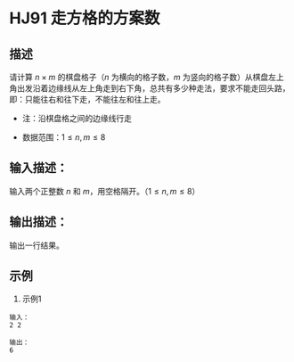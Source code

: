 # HJ91 走方格的方案数

## 描述

请计算 $n \times m$ 的棋盘格子（$n$ 为横向的格子数，$m$ 为竖向的格子数）从棋盘左上角出发沿着边缘线从左上角走到右下角，总共有多少种走法，要求不能走回头路，即：只能往右和往下走，不能往左和往上走。

* 注：沿棋盘格之间的边缘线行走

* 数据范围：$1 \leq n, m \leq 8$

## 输入描述：

输入两个正整数 $n$ 和 $m$，用空格隔开。（$1 \leq n, m \leq 8$）

## 输出描述：

输出一行结果。

## 示例

1. 示例1

```text
输入：
2 2

输出：
6
```
